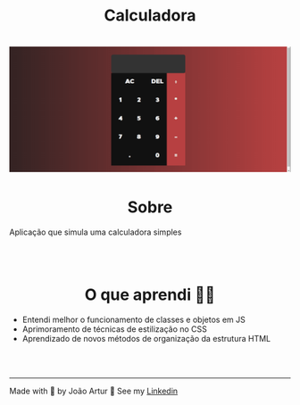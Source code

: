 <h1 align="center">Calculadora</h1>

<h1 align="center">
    <img alt="readme" title="readme" src="./gifs/calculadora.gif">
</h1>



<h1 align="center">Sobre</h1>
<p>Aplicação que simula uma calculadora simples</p><br><br>
<h1 align="center">O que aprendi 👨‍💻</h1>
<ul>
    <li>Entendi melhor o funcionamento de classes e objetos em JS</li>
    <li>Aprimoramento de técnicas de estilização no CSS</li>
    <li>Aprendizado de novos métodos de organização da estrutura HTML</li>
</ul><br><br>
<hr>
<p>Made with 💜 by João Artur 👋 See my <a href="https://www.linkedin.com/in/magalhesartur/">Linkedin</a></p>
